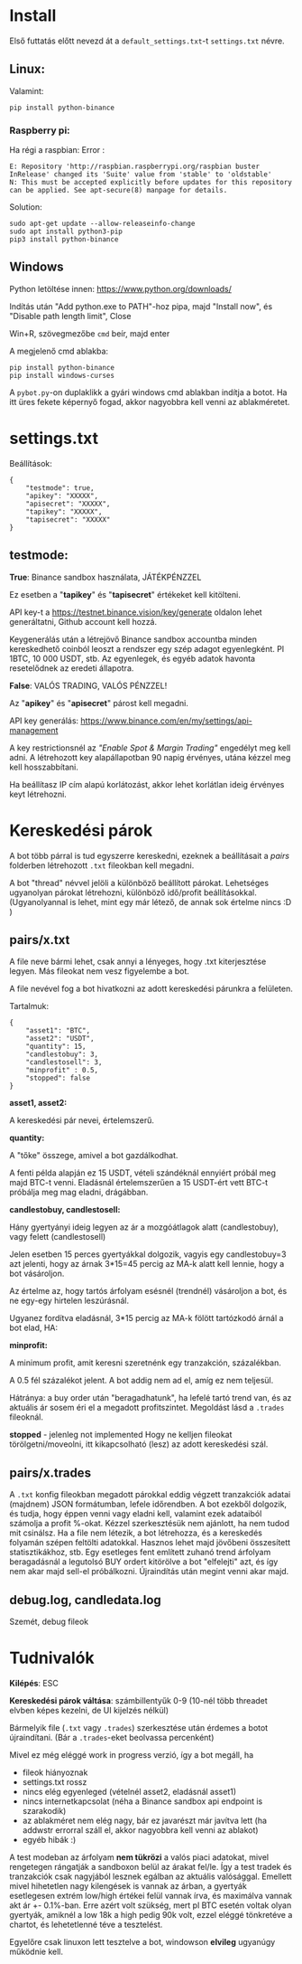 # Install

Első futtatás előtt nevezd át a `default_settings.txt`-t `settings.txt` névre.

## Linux:

Valamint:
```
pip install python-binance
```

### Raspberry pi:

Ha régi a raspbian:
Error : 
```
E: Repository 'http://raspbian.raspberrypi.org/raspbian buster InRelease' changed its 'Suite' value from 'stable' to 'oldstable'
N: This must be accepted explicitly before updates for this repository can be applied. See apt-secure(8) manpage for details.
```
Solution:
```
sudo apt-get update --allow-releaseinfo-change
sudo apt install python3-pip
pip3 install python-binance
```

## Windows

Python letöltése innen: https://www.python.org/downloads/

Indítás után "Add python.exe to PATH"-hoz pipa, majd "Install now", és "Disable path length limit", Close

Win+R, szövegmezőbe `cmd` beír, majd enter

A megjelenő cmd ablakba: 

```
pip install python-binance
pip install windows-curses
```

A `pybot.py`-on duplaklikk a gyári windows cmd ablakban indítja a botot. Ha itt üres fekete képernyő fogad, akkor nagyobbra kell venni az ablakméretet. 


# settings.txt

Beállítások:

```
{
    "testmode": true,
    "apikey": "XXXXX",
    "apisecret": "XXXXX",
    "tapikey": "XXXXX",
    "tapisecret": "XXXXX"    
}
```

## testmode:

**True**: Binance sandbox használata, JÁTÉKPÉNZZEL

Ez esetben a "**tapikey**" és "**tapisecret**" értékeket kell kitölteni.

API key-t a https://testnet.binance.vision/key/generate oldalon lehet generáltatni, Github account kell hozzá.

Keygenerálás után a létrejövő Binance sandbox accountba minden kereskedhető coinból leoszt a rendszer egy szép adagot egyenlegként. Pl 1BTC, 10 000 USDT, stb.
Az egyenlegek, és egyéb adatok havonta resetelődnek az eredeti állapotra.

**False**: VALÓS TRADING, VALÓS PÉNZZEL!

Az "**apikey**" és "**apisecret**" párost kell megadni.

API key generálás: https://www.binance.com/en/my/settings/api-management

A key restrictionsnél az *"Enable Spot & Margin Trading"* engedélyt meg kell adni. A létrehozott key alapállapotban 90 napig érvényes, utána kézzel meg kell hosszabbítani.

Ha beállítasz IP cím alapú korlátozást, akkor lehet korlátlan ideig érvényes keyt létrehozni.

# Kereskedési párok

A bot több párral is tud egyszerre kereskedni, ezeknek a beállításait a *pairs* folderben létrehozott `.txt` fileokban kell megadni.

A bot "thread" névvel jelöli a különböző beállított párokat.
Lehetséges ugyanolyan párokat létrehozni, különböző idő/profit beállításokkal. (Ugyanolyannal is lehet, mint egy már létező, de annak sok értelme nincs :D )

## pairs/x.txt

A file neve bármi lehet, csak annyi a lényeges, hogy .txt kiterjesztése legyen. Más fileokat nem vesz figyelembe a bot.

A file nevével fog a bot hivatkozni az adott kereskedési párunkra a felületen.

Tartalmuk:
```
{
    "asset1": "BTC",
    "asset2": "USDT",
    "quantity": 15,
    "candlestobuy": 3,
    "candlestosell": 3,
    "minprofit" : 0.5,
    "stopped": false
}
```

**asset1, asset2:**

A kereskedési pár nevei, értelemszerű.

**quantity:**

A "tőke" összege, amivel a bot gazdálkodhat.

A fenti példa alapján ez 15 USDT, vételi szándéknál ennyiért próbál meg majd BTC-t venni. Eladásnál értelemszerűen a 15 USDT-ért vett BTC-t próbálja meg mag eladni, drágábban.

**candlestobuy, candlestosell:**

Hány gyertyányi ideig legyen az ár a mozgóátlagok alatt (candlestobuy), vagy felett (candlestosell)

Jelen esetben 15 perces gyertyákkal dolgozik, vagyis egy candlestobuy=3 azt jelenti, hogy az árnak 3*15=45 percig az MA-k alatt kell lennie, hogy a bot vásároljon.

Az értelme az, hogy tartós árfolyam esésnél (trendnél) vásároljon a bot, és ne egy-egy hirtelen leszúrásnál.

Ugyanez fordítva eladásnál, 3*15 percig az MA-k fölött tartózkodó árnál a bot elad, HA:

**minprofit:**

A minimum profit, amit keresni szeretnénk egy tranzakción, százalékban.

A 0.5 fél százalékot jelent. A bot addig nem ad el, amíg ez nem teljesül.

Hátránya: a buy order után "beragadhatunk", ha lefelé tartó trend van, és az aktuális ár sosem éri el a megadott profitszintet. Megoldást lásd a `.trades` fileoknál.

**stopped** - jelenleg not implemented
Hogy ne kelljen fileokat törölgetni/moveolni, itt kikapcsolható (lesz) az adott kereskedési szál. 

## pairs/x.trades

A `.txt` konfig fileokban megadott párokkal eddig végzett tranzakciók adatai (majdnem) JSON formátumban, lefele időrendben. 
A bot ezekből dolgozik, és tudja, hogy éppen venni vagy eladni kell, valamint ezek adataiból számolja a profit %-okat. Kézzel szerkesztésük nem ajánlott, ha nem tudod mit csinálsz.
Ha a file nem létezik, a bot létrehozza, és a kereskedés folyamán szépen feltölti adatokkal.
Hasznos lehet majd jövőbeni összesített statisztikákhoz, stb.
Egy esetleges fent említett zuhanó trend árfolyam beragadásnál a legutolsó BUY ordert kitörölve a bot "elfelejti" azt, és így nem akar majd sell-el próbálkozni. Újraindítás után megint venni akar majd.

## debug.log, candledata.log

Szemét, debug fileok

# Tudnivalók

**Kilépés**: ESC

**Kereskedési párok váltása**: számbillentyűk 0-9 (10-nél több threadet elvben képes kezelni, de UI kijelzés nélkül)

Bármelyik file (`.txt` vagy `.trades`) szerkesztése után érdemes a botot újraindítani. (Bár a `.trades`-eket beolvassa percenként)

Mivel ez még eléggé work in progress verzió, így a bot megáll, ha

- fileok hiányoznak
- settings.txt rossz
- nincs elég egyenleged (vételnél asset2, eladásnál asset1)
- nincs internetkapcsolat (néha a Binance sandbox api endpoint is szarakodik) 
- az ablakméret nem elég nagy, bár ez javarészt már javítva lett (ha addwstr errorral száll el, akkor nagyobbra kell venni az ablakot)
- egyéb hibák :)

A test modeban az árfolyam **nem tükrözi** a valós piaci adatokat, mivel rengetegen rángatják a sandboxon belül az árakat fel/le.
Így a test tradek és tranzakciók csak nagyjából lesznek egálban az aktuális valósággal. Emellett mivel hihetetlen nagy kilengések is vannak az árban, a gyertyák esetlegesen extrém low/high értékei felül vannak írva, és maximálva vannak akt ár +- 0.1%-ban. Erre azért volt szükség, mert pl BTC esetén voltak olyan gyertyák, amiknél a low 18k a high pedig 90k volt, ezzel eléggé tönkretéve a chartot, és lehetetlenné téve a tesztelést.

Egyelőre csak linuxon lett tesztelve a bot, windowson **elvileg** ugyanúgy működnie kell.




